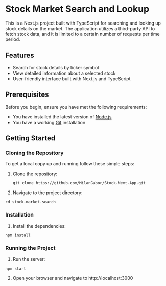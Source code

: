 # Stock Market Search and Lookup

This is a Next.js project built with TypeScript for searching and looking up stock details on the market. The application utilizes a third-party API to fetch stock data, and it is limited to a certain number of requests per time period.

## Features

- Search for stock details by ticker symbol
- View detailed information about a selected stock
- User-friendly interface built with Next.js and TypeScript

## Prerequisites

Before you begin, ensure you have met the following requirements:

- You have installed the latest version of [Node.js](https://nodejs.org/en/download/)
- You have a working [Git](https://git-scm.com/downloads) installation

## Getting Started

### Cloning the Repository

To get a local copy up and running follow these simple steps:

1. Clone the repository:
   ```
   git clone https://github.com/MilanGabor/Stock-Next-App.git
   ```
2. Navigate to the project directory:
  ```
  cd stock-market-search
  ```
### Installation
1. Install the dependencies:
  ```
  npm install
  ```
### Running the Project
1. Run the server:
  ```
  npm start
  ```
2. Open your browser and navigate to http://localhost:3000
